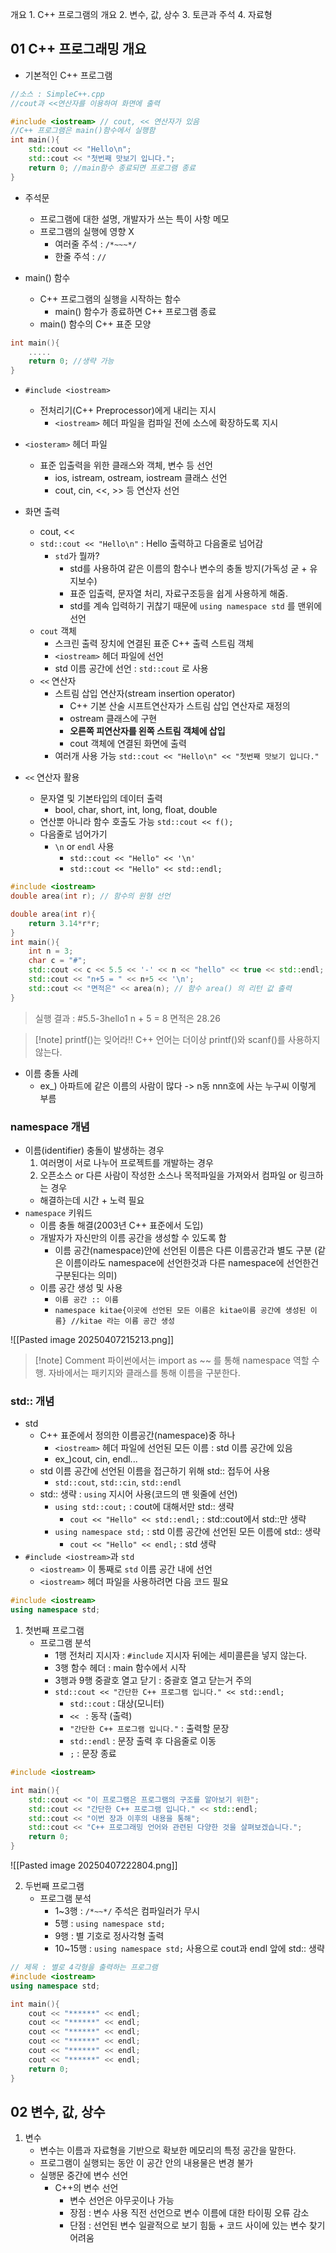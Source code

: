 개요
	1. C++ 프로그램의 개요
	2. 변수, 값, 상수
	3. 토큰과 주석
	4. 자료형

## 01 C++ 프로그래밍 개요
- 기본적인 C++ 프로그램

```C++
//소스 : SimpleC++.cpp
//cout과 <<연산자를 이용하여 화면에 출력

#include <iostream> // cout, << 연산자가 있음
//C++ 프로그램은 main()함수에서 실행함
int main(){
	std::cout << "Hello\n";
	std::cout << "첫번째 맛보기 입니다.";
	return 0; //main함수 종료되면 프로그램 종료
}
```

- 주석문
	- 프로그램에 대한 설명, 개발자가 쓰는 특이 사항 메모
	- 프로그램의 실행에 영향 X
		- 여러줄 주석 : `/*~~~*/`
		- 한줄 주석 : `//`

- main() 함수
	- C++ 프로그램의 실행을 시작하는 함수
		- main() 함수가 종료하면 C++ 프로그램 종료
	- main() 함수의 C++ 표준 모양

```C++
int main(){
	.....
	return 0; //생략 가능
}
```

- `#include <iostream>`
	- 전처리기(C++ Preprocessor)에게 내리는 지시
		- `<iostream>` 헤더 파일을 컴파일 전에 소스에 확장하도록 지시
- `<iosteram>` 헤더 파일
	- 표준 입출력을 위한 클래스와 객체, 변수 등 선언
		- ios, istream, ostream, iostream 클래스 선언
		- cout, cin, <<, >> 등 연산자 선언

- 화면 출력
	- cout, <<
	- `std::cout << "Hello\n"` : Hello 출력하고 다음줄로 넘어감
		- `std`가 뭘까?
			- std를 사용하여 같은 이름의 함수나 변수의 충돌 방지(가독성 굳 + 유지보수)
			- 표준 입출력, 문자열 처리, 자료구조등을 쉽게 사용하게 해줌.
			- std를 계속 입력하기 귀찮기 때문에 `using namespace std` 를 맨위에 선언
	- `cout` 객체
		- 스크린 출력 장치에 연결된 표준 C++ 출력 스트림 객체
		- `<iostream>` 헤더 파일에 선언
		- std 이름 공간에 선언 : `std::cout` 로 사용
	- `<<` 연산자
		- 스트림 삽입 연산자(stream insertion operator)
			- C++ 기본 산술 시프트연산자가 스트림 삽입 연산자로 재정의
			- ostream 클래스에 구현
			- **오른쪽 피연산자를 왼쪽 스트림 객체에 삽입**
			- cout 객체에 연결된 화면에 출력
		- 여러개 사용 가능
		  `std::cout << "Hello\n" << "첫번째 맛보기 입니다."`

- `<<` 연산자 활용
	- 문자열 및 기본타입의 데이터 출력
		- bool, char, short, int, long, float, double
	- 연산뿐 아니라 함수 호출도 가능
	  `std::cout << f();`
	- 다음줄로 넘어가기
		- `\n` or `endl` 사용
			- `std::cout << "Hello" << '\n'`
			- `std::cout << "Hello" << std::endl;`

```C++
#include <iostream>
double area(int r); // 함수의 원형 선언

double area(int r){
	return 3.14*r*r;
}
int main(){
	int n = 3;
	char c = "#";
	std::cout << c << 5.5 << '-' << n << "hello" << true << std::endl;
	std::cout << "n+5 = " << n+5 << '\n';
	std::cout << "면적은" << area(n); // 함수 area() 의 리턴 값 출력
}
```

> 실행 결과 : 
> #5.5-3hello1
> n + 5 = 8
> 면적은 28.26

>[!note] printf()는 잊어라!!
>C++ 언어는 더이상 printf()와 scanf()를 사용하지 않는다.

- 이름 충돌 사례
	- ex_) 아파트에 같은 이름의 사람이 많다 -> n동 nnn호에 사는 누구씨 이렇게 부름

### namespace 개념
- 이름(identifier) 충돌이 발생하는 경우
	1. 여러명이 서로 나누어 프로젝트를 개발하는 경우
	2. 오픈소스 or 다른 사람이 작성한 소스나 목적파일을 가져와서 컴파일 or 링크하는 경우
	- 해결하는데 시간 + 노력 필요
- `namespace` 키워드
	- 이름 충돌 해결(2003년 C++ 표준에서 도입)
	- 개발자가 자신만의 이름 공간을 생성할 수 있도록 함
		- 이름 공간(namespace)안에 선언된 이름은 다른 이름공간과 별도 구분
		  (같은 이름이라도 namespace에 선언한것과 다른 namespace에 선언한건 구분된다는 의미)
	- 이름 공간 생성 및 사용 
		- `이름 공간 :: 이름`
		- `namespace kitae{이곳에 선언된 모든 이름은 kitae이름 공간에 생성된 이름} //kitae 라는 이름 공간 생성`

![[Pasted image 20250407215213.png]]

>[!note] Comment
>파이썬에서는 import as ~~ 를 통해 namespace 역할 수행.
>자바에서는 패키지와 클래스를 통해 이름을 구분한다.

### std:: 개념
- std
	- C++ 표준에서 정의한 이름공간(namespace)중 하나
		- `<iostream>` 헤더 파일에 선언된 모든 이름 : std 이름 공간에 있음
		- ex_)cout, cin, endl...
	- std 이름 공간에 선언된 이름을 접근하기 위해 std:: 접두어 사용
		- `std::cout`, `std::cin`, `std::endl`
	- std:: 생략 : `using` 지시어 사용(코드의 맨 윗줄에 선언)
		- `using std::cout;` : cout에 대해서만 std:: 생략
			- `cout << "Hello" << std::endl;` : std::cout에서 std::만 생략
		- `using namespace std;` : std 이름 공간에 선언된 모든 이름에 std:: 생략
			- `cout << "Hello" << endl;` : std 생략
- `#include <iostream>`과 `std`
	- `<iostream>` 이 통째로 `std` 이름 공간 내에 선언
	- `<iostream>` 헤더 파일을 사용하려면 다음 코드 필요

```C++
#include <iostream>
using namespace std;
```


1. 첫번째 프로그램
	- 프로그램 분석
		- 1행 전처리 지시자 : `#include` 지시자 뒤에는 세미콜른을 넣지 않는다.
		- 3행 함수 헤더 : main 함수에서 시작
		- 3행과 9행 중괄호 열고 닫기 : 중괄호 열고 닫는거 주의
		- `std::cout << "간단한 C++ 프로그램 입니다." << std::endl;`
			- `std::cout` : 대상(모니터)
			- `<< ` : 동작 (출력)
			- `"간단한 C++ 프로그램 입니다."`  : 출력할 문장
			- `std::endl`  : 문장 출력 후 다음줄로 이동
			- `;`  : 문장 종료

```C++
#include <iostream>

int main(){
	std::cout << "이 프로그램은 프로그램의 구조를 알아보기 위한";
	std::cout << "간단한 C++ 프로그램 입니다." << std::endl;
	std::cout << "이번 장과 이후의 내용을 통해";
	std::cout << "C++ 프로그래밍 언어와 관련된 다양한 것을 살펴보겠습니다.";
	return 0;
}
```

![[Pasted image 20250407222804.png]]

2. 두번째 프로그램
	- 프로그램 분석
		- 1~3행 : `/*~~*/` 주석은 컴파일러가 무시
		- 5행 : `using namespace std;`
		- 9행 : 별 기호로 정사각형 출력
		- 10~15행 : `using namespace std;` 사용으로 cout과 endl 앞에 std:: 생략

```C++
// 제목 : 별로 4각형을 출력하는 프로그램
#include <iostream>
using namespace std;

int main(){
	cout << "******" << endl;
	cout << "******" << endl;
	cout << "******" << endl;
	cout << "******" << endl;
	cout << "******" << endl;
	cout << "******" << endl;
	return 0;
}
```

## 02 변수, 값, 상수
1. 변수
	- 변수는 이름과 자료형을 기반으로 확보한 메모리의 특정 공간을 말한다.
	- 프로그램이 실행되는 동안 이 공간 안의 내용물은 변경 불가
	- 실행문 중간에 변수 선언
		- C++의 변수 선언
			- 변수 선언은 아무곳이나 가능
			- 장점 : 변수 사용 직전 선언으로 변수 이름에 대한 타이핑 오류 감소
			- 단점 : 선언된 변수 일괄적으로 보기 힘듦 + 코드 사이에 있는 변수 찾기 어려움
